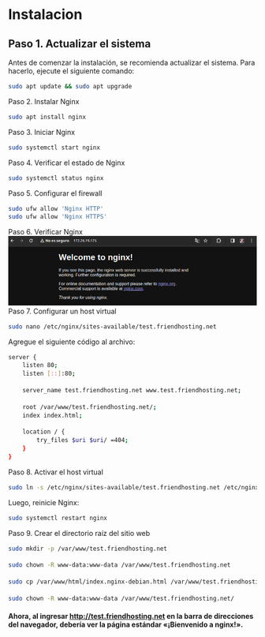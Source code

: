 # Instalacion
## Paso 1. Actualizar el sistema
Antes de comenzar la instalación, se recomienda actualizar el sistema. Para hacerlo, ejecute el siguiente comando:
```bash
sudo apt update && sudo apt upgrade
```

Paso 2. Instalar Nginx
```bash
sudo apt install nginx
```

Paso 3. Iniciar Nginx

```bash
sudo systemctl start nginx

```
Paso 4. Verificar el estado de Nginx
```bash
sudo systemctl status nginx

```

Paso 5. Configurar el firewall
```bash
sudo ufw allow 'Nginx HTTP'
sudo ufw allow 'Nginx HTTPS'
```

Paso 6. Verificar Nginx
![](/img/1.png)
Paso 7. Configurar un host virtual
```bash
sudo nano /etc/nginx/sites-available/test.friendhosting.net
```
Agregue el siguiente código al archivo:

```bash
server {
    listen 80;
    listen [::]:80;

    server_name test.friendhosting.net www.test.friendhosting.net;

    root /var/www/test.friendhosting.net/;
    index index.html;

    location / {
        try_files $uri $uri/ =404;
    }
}
```


Paso 8. Activar el host virtual
```bash
sudo ln -s /etc/nginx/sites-available/test.friendhosting.net /etc/nginx/sites-enabled/

```
Luego, reinicie Nginx:


```bash
sudo systemctl restart nginx

```

Paso 9. Crear el directorio raíz del sitio web
```bash
sudo mkdir -p /var/www/test.friendhosting.net

sudo chown -R www-data:www-data /var/www/test.friendhosting.net

sudo cp /var/www/html/index.nginx-debian.html /var/www/test.friendhosting.net/index.html

sudo chown -R www-data:www-data /var/www/test.friendhosting.net/

```

#### Ahora, al ingresar http://test.friendhosting.net en la barra de direcciones del navegador, debería ver la página estándar «¡Bienvenido a nginx!».

